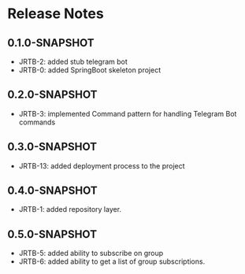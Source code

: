 # Release Notes

## 0.1.0-SNAPSHOT
* JRTB-2: added stub telegram bot
* JRTB-0: added SpringBoot skeleton project

## 0.2.0-SNAPSHOT
* JRTB-3: implemented Command pattern for handling Telegram Bot commands

## 0.3.0-SNAPSHOT
* JRTB-13: added deployment process to the project

## 0.4.0-SNAPSHOT
* JRTB-1: added repository layer.

## 0.5.0-SNAPSHOT
* JRTB-5: added ability to subscribe on group
* JRTB-6: added ability to get a list of group subscriptions.
